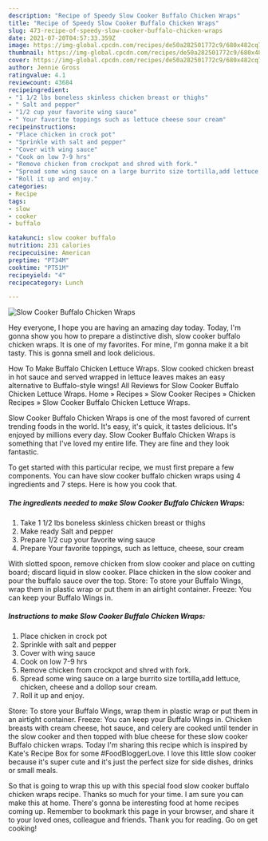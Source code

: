 ```yaml
---
description: "Recipe of Speedy Slow Cooker Buffalo Chicken Wraps"
title: "Recipe of Speedy Slow Cooker Buffalo Chicken Wraps"
slug: 473-recipe-of-speedy-slow-cooker-buffalo-chicken-wraps
date: 2021-07-20T04:57:33.359Z
image: https://img-global.cpcdn.com/recipes/de50a282501772c9/680x482cq70/slow-cooker-buffalo-chicken-wraps-recipe-main-photo.jpg
thumbnail: https://img-global.cpcdn.com/recipes/de50a282501772c9/680x482cq70/slow-cooker-buffalo-chicken-wraps-recipe-main-photo.jpg
cover: https://img-global.cpcdn.com/recipes/de50a282501772c9/680x482cq70/slow-cooker-buffalo-chicken-wraps-recipe-main-photo.jpg
author: Jennie Gross
ratingvalue: 4.1
reviewcount: 43684
recipeingredient:
- "1 1/2 lbs boneless skinless chicken breast or thighs"
- " Salt and pepper"
- "1/2 cup your favorite wing sauce"
- " Your favorite toppings such as lettuce cheese sour cream"
recipeinstructions:
- "Place chicken in crock pot"
- "Sprinkle with salt and pepper"
- "Cover with wing sauce"
- "Cook on low 7-9 hrs"
- "Remove chicken from crockpot and shred with fork."
- "Spread some wing sauce on a large burrito size tortilla,add lettuce, chicken, cheese and a dollop sour cream."
- "Roll it up and enjoy."
categories:
- Recipe
tags:
- slow
- cooker
- buffalo

katakunci: slow cooker buffalo 
nutrition: 231 calories
recipecuisine: American
preptime: "PT34M"
cooktime: "PT51M"
recipeyield: "4"
recipecategory: Lunch

---
```



![Slow Cooker Buffalo Chicken Wraps](https://img-global.cpcdn.com/recipes/de50a282501772c9/680x482cq70/slow-cooker-buffalo-chicken-wraps-recipe-main-photo.jpg)

Hey everyone, I hope you are having an amazing day today. Today, I'm gonna show you how to prepare a distinctive dish, slow cooker buffalo chicken wraps. It is one of my favorites. For mine, I'm gonna make it a bit tasty. This is gonna smell and look delicious.

How To Make Buffalo Chicken Lettuce Wraps. Slow cooked chicken breast in hot sauce and served wrapped in lettuce leaves makes an easy alternative to Buffalo-style wings! All Reviews for Slow Cooker Buffalo Chicken Lettuce Wraps. Home » Recipes » Slow Cooker Recipes » Chicken Recipes » Slow Cooker Buffalo Chicken Lettuce Wraps.

Slow Cooker Buffalo Chicken Wraps is one of the most favored of current trending foods in the world. It's easy, it's quick, it tastes delicious. It's enjoyed by millions every day. Slow Cooker Buffalo Chicken Wraps is something that I've loved my entire life. They are fine and they look fantastic.


To get started with this particular recipe, we must first prepare a few components. You can have slow cooker buffalo chicken wraps using 4 ingredients and 7 steps. Here is how you cook that.

<!--inarticleads1-->

##### The ingredients needed to make Slow Cooker Buffalo Chicken Wraps:

1. Take 1 1/2 lbs boneless skinless chicken breast or thighs
1. Make ready  Salt and pepper
1. Prepare 1/2 cup your favorite wing sauce
1. Prepare  Your favorite toppings, such as lettuce, cheese, sour cream


With slotted spoon, remove chicken from slow cooker and place on cutting board; discard liquid in slow cooker. Place chicken in the slow cooker and pour the buffalo sauce over the top. Store: To store your Buffalo Wings, wrap them in plastic wrap or put them in an airtight container. Freeze: You can keep your Buffalo Wings in. 

<!--inarticleads2-->

##### Instructions to make Slow Cooker Buffalo Chicken Wraps:

1. Place chicken in crock pot
1. Sprinkle with salt and pepper
1. Cover with wing sauce
1. Cook on low 7-9 hrs
1. Remove chicken from crockpot and shred with fork.
1. Spread some wing sauce on a large burrito size tortilla,add lettuce, chicken, cheese and a dollop sour cream.
1. Roll it up and enjoy.


Store: To store your Buffalo Wings, wrap them in plastic wrap or put them in an airtight container. Freeze: You can keep your Buffalo Wings in. Chicken breasts with cream cheese, hot sauce, and celery are cooked until tender in the slow cooker and then topped with blue cheese for these slow cooker Buffalo chicken wraps. Today I&#39;m sharing this recipe which is inspired by Kate&#39;s Recipe Box for some #FoodBloggerLove. I love this little slow cooker because it&#39;s super cute and it&#39;s just the perfect size for side dishes, drinks or small meals. 

So that is going to wrap this up with this special food slow cooker buffalo chicken wraps recipe. Thanks so much for your time. I am sure you can make this at home. There's gonna be interesting food at home recipes coming up. Remember to bookmark this page in your browser, and share it to your loved ones, colleague and friends. Thank you for reading. Go on get cooking!
